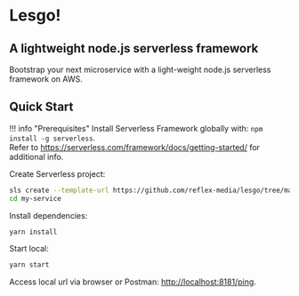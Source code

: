 # Lesgo!

## A lightweight node.js serverless framework

Bootstrap your next microservice with a light-weight node.js serverless framework on AWS.

## Quick Start

!!! info "Prerequisites"
    Install Serverless Framework globally with: `npm install -g serverless`.  
    Refer to https://serverless.com/framework/docs/getting-started/ for additional info.

Create Serverless project:

```bash
sls create --template-url https://github.com/reflex-media/lesgo/tree/master --path my-service
cd my-service
```

Install dependencies:

```bash
yarn install
```

Start local:

```bash
yarn start
```

Access local url via browser or Postman: [http://localhost:8181/ping](http://localhost:8181/ping).
